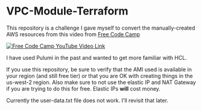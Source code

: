 # VPC-Module-Terraform

This repository is a challenge I gave myself to convert the manually-created AWS resources from this video from [Free Code Camp](https://www.freeCodeCamp.org)
<br >

[![Free Code Camp YouTube Video Link](https://img.youtube.com/vi/g2JOHLHh4rI/0.jpg)](https://www.youtube.com/watch?v=g2JOHLHh4rI)

I have used Pulumi in the past and wanted to get more familiar with HCL.

If you use this repository, be sure to verify that the AMI used is available in your region (and still free tier) or that you are OK with creating things in the us-west-2 region. Also make sure to not use the elastic IP and NAT Gateway if you are trying to do this for free. Elastic IPs **will** cost money.

Currently the user-data.txt file does not work. I'll revisit that later.
